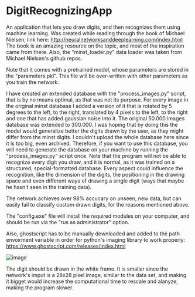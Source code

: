 # DigitRecognizingApp
An application that lets you draw digits, and then recognizes them using machine learning. 
Was created while reading through the book of Michael Nielsen, link here:
http://neuralnetworksanddeeplearning.com/index.html
The book is an amazing resource on the topic, and most of the inspiration came from there. Also, the "minst_loader.py" data loader was taken from Michael Nielsen's github repos.

Note that it comes with a pretrained model, whose parameters are stored in the "parameters.pkl". This file will be over-written with other parameters as you train the network.

I have created an extended database with the "process_images.py" script, that is by no means optimal, as that was not its purpose. For every image in the original minst database I added a version of it that is rotated by 5 degrees to the left, to the right, translated by 4 pixels to the left, to the right and one that has added gaussian noise into it. The original 50.000 images database was extended to 300.000. I was hoping that by doing this the model would generalize better the digits drawn by the user, as they might differ from the minst digits. I couldn't upload the whole database here since it is too big, even archived. Therefore, if you want to use this database, you will need to generate the database on your machine by running the "process_images.py" script once.
Note that the program will not be able to recognize every digit you draw, and it is normal, as it was trained on a structured, special-formatted database. Every aspect could influence the recognition, like
the dimension of the digits, the positioning in the drawing space and even different ways of drawing a single digit (ways that maybe he hasn't seen in the training data).

The network achieves over 98% accucary on unseen, new data, but can easily fail to classify custom drawn digits, for the reasons mentioned above.

The "config.exe" file will install the required modules on your computer, and should be run via the "rus as administrator" option.

Also, ghostscript has to be manually downloaded and added to the path envoirment variable in order for python's imaging library to work properly:
https://www.ghostscript.com/releases/index.html

![image](https://github.com/FlaviusMiron/DigitRecognizingApp/assets/100422650/86dc624e-b880-4fb6-8350-438e180e894f)

The digit should be drawn in the white frame. It is smaller since the network's imput is a 28x28 pixel image, similar to the data set, and making it bigget would increase the computational time to rescale and alanyze, making the program slower.


